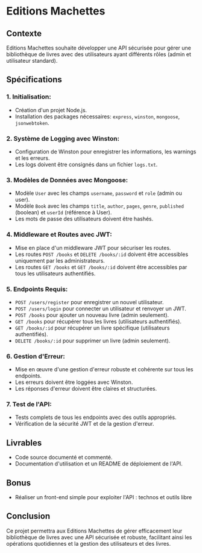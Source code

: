 # Editions Machettes

## Contexte

Editions Machettes souhaite développer une API sécurisée pour gérer une bibliothèque de livres avec des utilisateurs ayant différents rôles (admin et utilisateur standard).

## Spécifications

### 1. **Initialisation:**

- Création d'un projet Node.js.
- Installation des packages nécessaires: `express`, `winston`, `mongoose`, `jsonwebtoken`.

### 2. **Système de Logging avec Winston:**

- Configuration de Winston pour enregistrer les informations, les warnings et les erreurs.
- Les logs doivent être consignés dans un fichier `logs.txt`.

### 3. **Modèles de Données avec Mongoose:**

- Modèle `User` avec les champs `username`, `password` et `role` (admin ou user).
- Modèle `Book` avec les champs `title`, `author`, `pages`, `genre`, `published` (boolean) et `userId` (référence à User).
- Les mots de passe des utilisateurs doivent être hashés.

### 4. **Middleware et Routes avec JWT:**

- Mise en place d'un middleware JWT pour sécuriser les routes.
- Les routes `POST /books` et `DELETE /books/:id` doivent être accessibles uniquement par les administrateurs.
- Les routes `GET /books` et `GET /books/:id` doivent être accessibles par tous les utilisateurs authentifiés.

### 5. **Endpoints Requis:**

- `POST /users/register` pour enregistrer un nouvel utilisateur.
- `POST /users/login` pour connecter un utilisateur et renvoyer un JWT.
- `POST /books` pour ajouter un nouveau livre (admin seulement).
- `GET /books` pour récupérer tous les livres (utilisateurs authentifiés).
- `GET /books/:id` pour récupérer un livre spécifique (utilisateurs authentifiés).
- `DELETE /books/:id` pour supprimer un livre (admin seulement).

### 6. **Gestion d'Erreur:**

- Mise en œuvre d'une gestion d'erreur robuste et cohérente sur tous les endpoints.
- Les erreurs doivent être loggées avec Winston.
- Les réponses d'erreur doivent être claires et structurées.

### 7. **Test de l'API:**

- Tests complets de tous les endpoints avec des outils appropriés.
- Vérification de la sécurité JWT et de la gestion d'erreur.

## Livrables

- Code source documenté et commenté.
- Documentation d'utilisation et un README de déploiement de l'API.

## Bonus

- Réaliser un front-end simple pour exploiter l'API : technos et outils libre

## Conclusion

Ce projet permettra aux Editions Machettes de gérer efficacement leur bibliothèque de livres avec une API sécurisée et robuste, facilitant ainsi les opérations quotidiennes et la gestion des utilisateurs et des livres.
